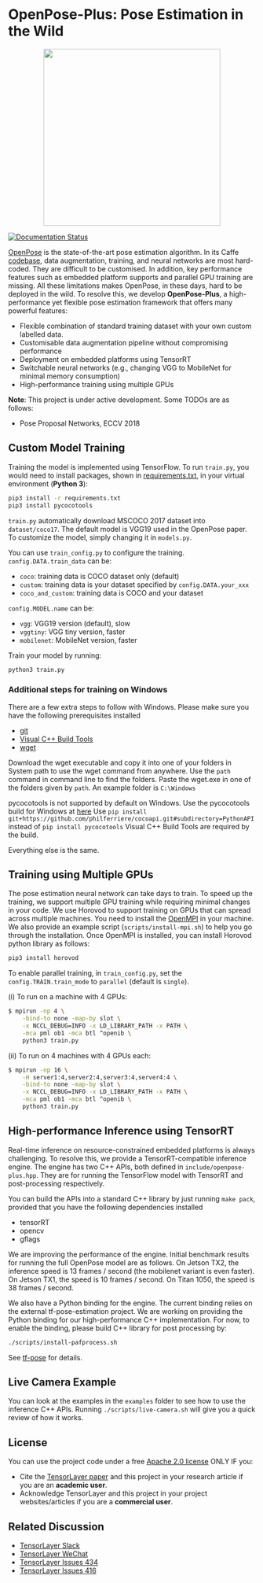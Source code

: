 # OpenPose-Plus: Pose Estimation in the Wild

</a>
<p align="center">
    <img src="https://github.com/CMU-Perceptual-Computing-Lab/openpose/blob/master/doc/media/dance_foot.gif?raw=true", width="360">
</p>

[![Documentation Status](https://readthedocs.org/projects/openpose-plus/badge/?version=latest)](https://openpose-plus.readthedocs.io/en/latest/?badge=latest)

[OpenPose](https://github.com/CMU-Perceptual-Computing-Lab/openpose) is the state-of-the-art pose estimation algorithm.
In its Caffe [codebase](https://github.com/ZheC/Realtime_Multi-Person_Pose_Estimation),
data augmentation, training, and neural networks are most hard-coded. They are difficult
to be customised. In addition,
key performance features such as embedded platform supports and parallel GPU training are missing.
All these limitations makes OpenPose, in these days, hard to 
be deployed in the wild. To resolve this, we develop **OpenPose-Plus**, a high-performance yet flexible pose estimation framework that offers many powerful features:
- Flexible combination of standard training dataset with your own custom labelled data.
- Customisable data augmentation pipeline without compromising performance
- Deployment on embedded platforms using TensorRT
- Switchable neural networks (e.g., changing VGG to MobileNet for minimal memory consumption)
- High-performance training using multiple GPUs

**Note**: This project is under active development. Some TODOs are as follows:
- Pose Proposal Networks, ECCV 2018

## Custom Model Training

Training the model is implemented using TensorFlow. To run `train.py`, you would need to install packages, shown
in [requirements.txt](https://github.com/tensorlayer/openpose-plus/blob/master/requirements.txt), in your virtual environment (**Python 3**):

```bash
pip3 install -r requirements.txt
pip3 install pycocotools
```

`train.py` automatically download MSCOCO 2017 dataset into `dataset/coco17`.
The default model is VGG19 used in the OpenPose paper.
To customize the model, simply changing it in `models.py`.

You can use `train_config.py` to configure the training. `config.DATA.train_data` can be:
* `coco`: training data is COCO dataset only (default)
* `custom`: training data is your dataset specified by `config.DATA.your_xxx`
* `coco_and_custom`: training data is COCO and your dataset

`config.MODEL.name` can be:
* `vgg`: VGG19 version (default), slow
* `vggtiny`: VGG tiny version, faster
* `mobilenet`: MobileNet version, faster

Train your model by running:

```bash
python3 train.py
```

### Additional steps for training on Windows

There are a few extra steps to follow with Windows. Please make sure you have the following prerequisites installed
* [git](https://git-scm.com/downloads)
* [Visual C++ Build Tools](https://visualstudio.microsoft.com/visual-cpp-build-tools/)
* [wget](https://eternallybored.org/misc/wget/)

Download the wget executable and copy it into one of your folders in System path to use the wget command from anywhere. Use the `path` command in command line to find the folders. Paste the wget.exe in one of the folders given by `path`. An example folder is `C:\Windows` 

pycocotools is not supported by default on Windows. Use the pycocotools build for Windows at [here](https://github.com/philferriere/cocoapi)
Use `pip install git+https://github.com/philferriere/cocoapi.git#subdirectory=PythonAPI` instead of `pip install pycocotools`
Visual C++ Build Tools are required by the build.

Everything else is the same.


## Training using Multiple GPUs

The pose estimation neural network can take days to train.
To speed up the training, we support multiple GPU training while requiring
minimal changes in your code. We use Horovod to support training on GPUs that can spread across multiple machines.
You need to install the [OpenMPI](https://www.open-mpi.org/) in your machine.
We also provide an example script (`scripts/install-mpi.sh`) to help you go through the installation.
Once OpenMPI is installed, you can install Horovod python library as follows:

```bash
pip3 install horovod
```

To enable parallel training, in `train_config.py`, set the `config.TRAIN.train_mode` to `parallel` (default is `single`).

(i) To run on a machine with 4 GPUs:

```bash
$ mpirun -np 4 \
    -bind-to none -map-by slot \
    -x NCCL_DEBUG=INFO -x LD_LIBRARY_PATH -x PATH \
    -mca pml ob1 -mca btl ^openib \
    python3 train.py
```

(ii) To run on 4 machines with 4 GPUs each:

```bash
$ mpirun -np 16 \
    -H server1:4,server2:4,server3:4,server4:4 \
    -bind-to none -map-by slot \
    -x NCCL_DEBUG=INFO -x LD_LIBRARY_PATH -x PATH \
    -mca pml ob1 -mca btl ^openib \
    python3 train.py
```


## High-performance Inference using TensorRT

Real-time inference on resource-constrained embedded platforms
is always challenging. To resolve this, we provide a TensorRT-compatible inference engine.
The engine has two C++ APIs, both defined in `include/openpose-plus.hpp`.
They are for running the TensorFlow model with TensorRT and post-processing respectively.

You can build the APIs into a standard C++ library by just running `make pack`, provided that you have the following dependencies installed

  - tensorRT
  - opencv
  - gflags

We are improving the performance of the engine.
Initial benchmark results for running the full OpenPose model are as follows.
On Jetson TX2, the inference speed is 13 frames / second (the mobilenet variant is even faster).
On Jetson TX1, the speed is 10 frames / second. On Titan 1050, the
speed is 38 frames / second.

We also have a Python binding for the engine. The current binding relies on
the external tf-pose-estimation project. We are working on providing the Python binding for our high-performance
C++ implementation. For now, to enable the binding, please build C++ library for post processing by:

```bash
./scripts/install-pafprocess.sh
```

See [tf-pose](https://github.com/ildoonet/tf-pose-estimation/tree/master/tf_pose/pafprocess) for details.

## Live Camera Example

You can look at the examples in the `examples` folder to see how to use the inference C++ APIs.
Running `./scripts/live-camera.sh` will give you a quick review of how it works.

<!---
## 5. Inference

In this project, input images are RGB with 0~1.
Runs `train.py`, it will automatically download the default VGG19-based model from [here](https://github.com/tensorlayer/pretrained-models), and use it for inferencing.
The performance of pre-trained model is as follow:


|                  | Speed | AP | xxx |
|------------------|-------|----|-----|
| VGG19            | xx    | xx | xx  |
| Residual Squeeze | xx    | xx | xx  |

- Speed is tested on XXX

- We follow the [data format of official OpenPose](https://github.com/CMU-Perceptual-Computing-Lab/openpose/blob/master/doc/output.md)

To use the pre-trained models

-->


<!--
## 6. Evaluate a model

Runs `eval.py` for inference.


## . Speed up and deployment

For TensorRT float16 (half-float) inferencing, xxx


## 6. Customization

- Model : change `models.py`.
- Data augmentation : change `train.py`
- Train with your own data: ....
    1. prepare your data following MSCOCO format, you need to .
    2. concatenate the list of your own data JSON into ...
-->

## License

You can use the project code under a free [Apache 2.0 license](https://github.com/tensorlayer/tensorlayer/blob/master/LICENSE.rst) ONLY IF you:
- Cite the [TensorLayer paper](https://github.com/tensorlayer/tensorlayer#cite) and this project in your research article if you are an **academic user**.
- Acknowledge TensorLayer and this project in your project websites/articles if you are a **commercial user**.

## Related Discussion

- [TensorLayer Slack](https://join.slack.com/t/tensorlayer/shared_invite/enQtMjUyMjczMzU2Njg4LWI0MWU0MDFkOWY2YjQ4YjVhMzI5M2VlZmE4YTNhNGY1NjZhMzUwMmQ2MTc0YWRjMjQzMjdjMTg2MWQ2ZWJhYzc)
- [TensorLayer WeChat](https://github.com/tensorlayer/tensorlayer-chinese/blob/master/docs/wechat_group.md)
- [TensorLayer Issues 434](https://github.com/tensorlayer/tensorlayer/issues/434)
- [TensorLayer Issues 416](https://github.com/tensorlayer/tensorlayer/issues/416)

<!--
## Paper's Model

- [Default MPII](https://github.com/ZheC/Realtime_Multi-Person_Pose_Estimation/blob/master/model/_trained_MPI/pose_deploy.prototxt)
- [Default COCO model](https://github.com/ZheC/Realtime_Multi-Person_Pose_Estimation/blob/master/model/_trained_COCO/pose_deploy.prototxt)
- [Visualizing Caffe model](http://ethereon.github.io/netscope/#/editor)
-->
